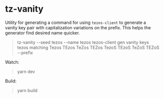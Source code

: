 # tz-vanity

Utility for generating a command for using `tezos-client` to generate a vanity key pair with capitalization variations on the prefix. This helps the generator find desired name quicker.

> tz-vanity --seed tezos --name tezos
tezos-client gen vanity keys tezos matching Tezos TEzos TeZos TEZos TezoS TEzoS TeZoS TEZoS --prefix

Watch:

> yarn dev

Build:

> yarn build
